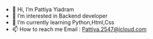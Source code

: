 - 👋 Hi, I’m Pattiya Yiadram
- 👀 I’m interested in Backend developer
- 🌱 I’m currently learning Python,Html,Css
- 📫 How to reach me Email : Pattiya.2547@icloud.com
                     

<!---
PattiyaY/PattiyaY is a ✨ special ✨ repository because its `README.md` (this file) appears on your GitHub profile.
You can click the Preview link to take a look at your changes.
--->
